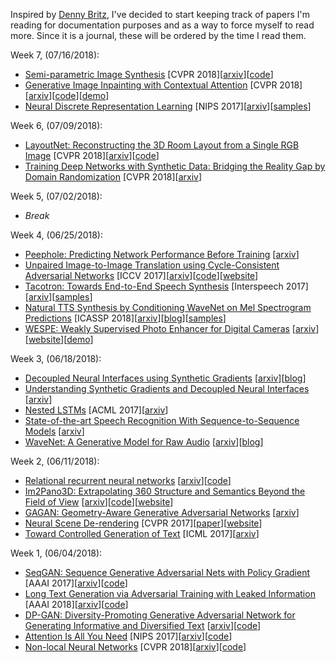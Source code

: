Inspired by [Denny Britz](https://github.com/dennybritz/deeplearning-papernotes), I've decided to start keeping track of papers I'm reading for documentation purposes and as a way to force myself to read more. Since it is a journal, these will be ordered by the time I read them.

Week 7, (07/16/2018):
- [
Semi-parametric Image Synthesis](SIMS.md) [CVPR 2018]\[[arxiv](https://arxiv.org/abs/1804.10992)\]\[[code](https://github.com/xjqicuhk/SIMS)\]
- [Generative Image Inpainting with Contextual Attention](contextual_attention.md) [CVPR 2018]\[[arxiv](https://arxiv.org/abs/1801.07892)\]\[[code](https://github.com/JiahuiYu/generative_inpainting)\]\[[demo](http://jiahuiyu.com/deepfill/)\]
- [Neural Discrete Representation Learning](VQ-VAE.md) [NIPS 2017]\[[arxiv](https://arxiv.org/abs/1711.00937)\]\[[samples](https://avdnoord.github.io/homepage/vqvae/)\]

Week 6, (07/09/2018):
- [LayoutNet: Reconstructing the 3D Room Layout from a Single RGB Image](LayoutNet.md) [CVPR 2018]\[[arxiv](https://arxiv.org/abs/1803.08999)\]\[[code](https://github.com/zouchuhang/LayoutNet)\]
- [Training Deep Networks with Synthetic Data: Bridging the Reality Gap by Domain Randomization](synthetic_DR.md) [CVPR 2018]\[[arxiv](https://arxiv.org/abs/1804.06516)\]

Week 5, (07/02/2018):
- _Break_

Week 4, (06/25/2018):
- [Peephole: Predicting Network Performance Before Training](peephole.md) \[[arxiv](https://arxiv.org/abs/1712.03351)\]
- [Unpaired Image-to-Image Translation using Cycle-Consistent Adversarial Networks](CycleGAN.md) [ICCV 2017]\[[arxiv](https://arxiv.org/abs/1703.10593)\]\[[code](https://github.com/junyanz/CycleGAN)\]\[[website](https://junyanz.github.io/CycleGAN/)\]
- [Tacotron: Towards End-to-End Speech Synthesis](SpeechSynthesis/Tacotron.md) [Interspeech 2017]\[[arxiv](https://arxiv.org/abs/1703.10135)\]\[[samples](https://google.github.io/tacotron)\]
- [Natural TTS Synthesis by Conditioning WaveNet on Mel Spectrogram Predictions](SpeechSynthesis/Tacotron2.md) [ICASSP 2018]\[[arxiv](https://arxiv.org/abs/1712.05884)\]\[[blog](https://ai.googleblog.com/2017/12/tacotron-2-generating-human-like-speech.html)\]\[[samples](https://google.github.io/tacotron/)\]
- [WESPE: Weakly Supervised Photo Enhancer for Digital Cameras](WESPE.md) \[[arxiv](https://arxiv.org/abs/1709.01118)\]\[[website](http://www.vision.ee.ethz.ch/~ihnatova/wespe.html)\]\[[demo](http://phancer.com/)\]

Week 3, (06/18/2018):
- [Decoupled Neural Interfaces using Synthetic Gradients](synthetic-gradients.md) \[[arxiv](https://arxiv.org/abs/1608.05343)\]\[[blog](https://deepmind.com/blog/decoupled-neural-networks-using-synthetic-gradients/)\]
- [Understanding Synthetic Gradients and Decoupled Neural Interfaces](understanding-synthetic-gradients.md) \[[arxiv](https://arxiv.org/abs/1703.00522)\]
- [Nested LSTMs](nested-LSTMs.md) [ACML 2017]\[[arxiv](https://arxiv.org/abs/1801.10308)\]
- [State-of-the-art Speech Recognition With Sequence-to-Sequence Models](LAS-v2.md) \[[arxiv](https://arxiv.org/abs/1712.01769)\]
- [WaveNet: A Generative Model for Raw Audio](SpeechSynthesis/wavenet.md) \[[arxiv](https://arxiv.org/abs/1609.03499)\]\[[blog](https://deepmind.com/blog/wavenet-generative-model-raw-audio/)\]

Week 2, (06/11/2018):
- [Relational recurrent neural networks](relational-rnn.md) \[[arxiv](https://arxiv.org/abs/1806.01822)\]\[[code](https://github.com/deepmind/sonnet/blob/master/sonnet/python/modules/relational_memory.py)\]
- [Im2Pano3D: Extrapolating 360 Structure and Semantics Beyond the Field of View](im2pano3d.md) \[[arxiv](https://arxiv.org/abs/1712.04569)\]\[[code](https://github.com/shurans/im2pano3d)\]\[[website](http://im2pano3d.cs.princeton.edu/)\]
- [GAGAN: Geometry-Aware Generative Adversarial Networks](gagan.md) \[[arxiv](https://arxiv.org/abs/1712.00684)\]
- [Neural Scene De-rendering](scene-derendering.md) [CVPR 2017]\[[paper](http://nsd.csail.mit.edu/papers/nsd_cvpr.pdf)\]\[[website](http://nsd.csail.mit.edu/)\]
- [Toward Controlled Generation of Text](SequenceGeneration/controlled-text-generation.md) [ICML 2017]\[[arxiv](https://arxiv.org/abs/1703.00955)\]

Week 1, (06/04/2018):
- [SeqGAN: Sequence Generative Adversarial Nets with Policy Gradient](SequenceGeneration/SeqGAN.md) [AAAI 2017]\[[arxiv](https://arxiv.org/abs/1609.05473)\]\[[code](https://github.com/LantaoYu/SeqGAN)\]
- [Long Text Generation via Adversarial Training with Leaked Information](SequenceGeneration/LeakGAN.md) [AAAI 2018]\[[arxiv](https://arxiv.org/abs/1709.08624)\]\[[code](https://github.com/CR-Gjx/LeakGAN)\]
- [DP-GAN: Diversity-Promoting Generative Adversarial Network for Generating Informative and Diversified Text](SequenceGeneration/DP-GAN.md) \[[arxiv](https://arxiv.org/abs/1802.01345)\]\[[code](https://github.com/lancopku/DPGAN)\]
- [Attention Is All You Need](transformer.md) [NIPS 2017]\[[arxiv](https://arxiv.org/abs/1706.03762)\]\[[code](https://github.com/tensorflow/tensor2tensor/blob/master/tensor2tensor/models/transformer.py)\]
- [Non-local Neural Networks](nonlocal-net.md) [CVPR 2018]\[[arxiv](https://arxiv.org/abs/1711.07971)\]\[[code](https://github.com/facebookresearch/video-nonlocal-net)\]
